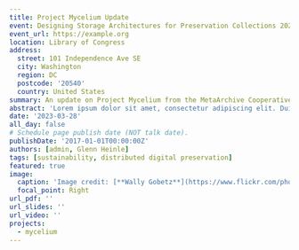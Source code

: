 ```yaml
---
title: Project Mycelium Update
event: Designing Storage Architectures for Preservation Collections 2023
event_url: https://example.org
location: Library of Congress
address:
  street: 101 Independence Ave SE
  city: Washington
  region: DC
  postcode: '20540'
  country: United States
summary: An update on Project Mycelium from the MetaArchive Cooperative.
abstract: 'Lorem ipsum dolor sit amet, consectetur adipiscing elit. Duis posuere tellusac convallis placerat. Proin tincidunt magna sed ex sollicitudin condimentum. Sed ac faucibus dolor, scelerisque sollicitudin nisi. Cras purus urna, suscipit quis sapien eu, pulvinar tempor diam.'
date: '2023-03-28'
all_day: false
# Schedule page publish date (NOT talk date).
publishDate: '2017-01-01T00:00:00Z'
authors: [admin, Glenn Heinle]
tags: [sustainability, distributed digital preservation]
featured: true
image:
  caption: 'Image credit: [**Wally Gobetz**](https://www.flickr.com/photos/wallyg/3659018552)'
  focal_point: Right
url_pdf: ''
url_slides: ''
url_video: ''
projects:
  - mycelium
---
```

